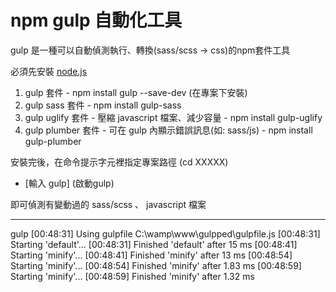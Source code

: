 # npm gulp 自動化工具

gulp 是一種可以自動偵測執行、轉換(sass/scss -> css)的npm套件工具

必須先安裝 [node.js](https://nodejs.org/en/)

1. gulp 套件 - npm install gulp --save-dev (在專案下安裝)
2. gulp sass 套件 - npm install gulp-sass 
3. gulp uglify 套件 - 壓縮 javascript 檔案、減少容量 - npm install gulp-uglify 
4. gulp plumber 套件 - 可在 gulp 內顯示錯誤訊息(如: sass/js) - npm install gulp-plumber

安裝完後，在命令提示字元裡指定專案路徑 (cd XXXXX)

- [輸入 gulp] (啟動gulp)

即可偵測有變動過的 sass/scss 、 javascript 檔案

<hr>

gulp
[00:48:31] Using gulpfile C:\wamp\www\gulpped\gulpfile.js
[00:48:31] Starting 'default'...
[00:48:31] Finished 'default' after 15 ms
[00:48:41] Starting 'minify'...
[00:48:41] Finished 'minify' after 13 ms
[00:48:54] Starting 'minify'...
[00:48:54] Finished 'minify' after 1.83 ms
[00:48:59] Starting 'minify'...
[00:48:59] Finished 'minify' after 1.32 ms

